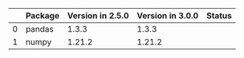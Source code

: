 <!-- markdown-link-check-disable -->

|    | Package   | Version in 2.5.0   | Version in 3.0.0   | Status   |
|---:|:----------|:-------------------|:-------------------|:---------|
|  0 | pandas    | 1.3.3              | 1.3.3              |          |
|  1 | numpy     | 1.21.2             | 1.21.2             |          |